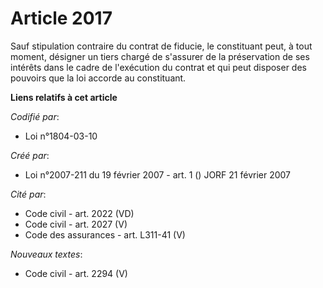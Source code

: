 # Article 2017

Sauf stipulation contraire du contrat de fiducie, le constituant peut, à tout moment, désigner un tiers chargé de s'assurer
de la préservation de ses intérêts dans le cadre de l'exécution du contrat et qui peut disposer des pouvoirs que la loi
accorde au constituant.

**Liens relatifs à cet article**

_Codifié par_:

  - Loi n°1804-03-10

_Créé par_:

  - Loi n°2007-211 du 19 février 2007 - art. 1 () JORF 21 février 2007

_Cité par_:

  - Code civil - art. 2022 (VD)
  - Code civil - art. 2027 (V)
  - Code des assurances - art. L311-41 (V)

_Nouveaux textes_:

  - Code civil - art. 2294 (V)
